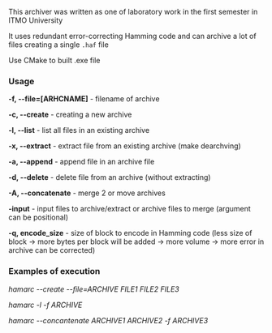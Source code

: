 This archiver was written as one of laboratory work in the first semester in ITMO University

It uses redundant error-correcting Hamming code and can archive a lot of files creating a single `.haf` file

Use CMake to built .exe file

### Usage

**-f, --file=[ARHCNAME]**  - filename of archive

**-c, --create**           - creating a new archive

**-l, --list**             - list all files in an existing archive

**-x, --extract**          - extract file from an existing archive (make dearchving)

**-a, --append**           - append file in an archive file

**-d, --delete**           - delete file from an archive (without extracting)

**-A, --concatenate**      - merge 2 or move archives

**-input**                 - input files to archive/extract or archive files to merge (argument can be positional)

**-q, encode_size**        - size of block to encode in Hamming code (less size of block -> more bytes per block will be added -> more volume -> more error in archive can be corrected)

### Examples of execution

*hamarc --create --file=ARCHIVE FILE1 FILE2 FILE3*

*hamarc -l -f ARCHIVE*

*hamarc --concantenate ARCHIVE1 ARCHIVE2 -f ARCHIVE3*